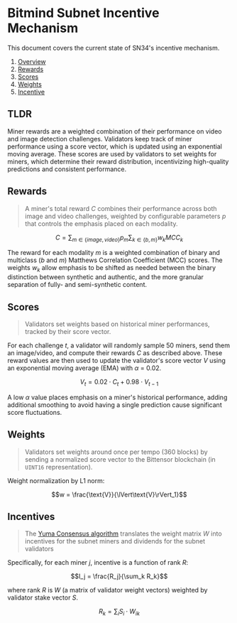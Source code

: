 # Bitmind Subnet Incentive Mechanism

This document covers the current state of SN34's incentive mechanism. 
1. [Overview](#overview)
2. [Rewards](#rewards)
3. [Scores](#scores)
4. [Weights](#weights)
5. [Incentive](#incentives)

## TLDR

Miner rewards are a weighted combination of their performance on video and image detection challenges. Validators keep track of miner performance using a score vector, which is updated using an exponential moving average. These scores are used by validators to set weights for miners, which determine their reward distribution, incentivizing high-quality predictions and consistent performance.


## Rewards
>A miner's total reward $C$ combines their performance across both image and video challenges, weighted by configurable parameters $p$ that controls the emphasis placed on each modality.

$$
C = \sum_{m \in \{image, video\}} p_m \sum_{k \in \{b,m\}} w_k MCC_k
$$

The reward for each modality $m$ is a weighted combination of binary and multiclass ($b$ and $m$) Matthews Correlation Coefficient (MCC) scores. The weights $w_k$ allow emphasis to be shifted as needed between the binary distinction between synthetic and authentic, and the more granular separation of fully- and semi-synthetic content. 


## Scores

>Validators set weights based on historical miner performances, tracked by their score vector. 

For each challenge *t*, a validator will randomly sample 50 miners, send them an image/video, and compute their rewards *C* as described above. These reward values are then used to update the validator's score vector *V* using an exponential moving average (EMA) with *&alpha;* = 0.02. 

$$
V_t = 0.02 \cdot C_t + 0.98 \cdot V_{t-1}
$$

A low *&alpha;* value places emphasis on a miner's historical performance, adding additional smoothing to avoid having a single prediction cause significant score fluctuations.


## Weights

> Validators set weights around once per tempo (360 blocks) by sending a normalized score vector to the Bittensor blockchain (in `UINT16` representation).

Weight normalization by L1 norm:

$$w = \frac{\text{V}}{\lVert\text{V}\rVert_1}$$


## Incentives
> The [Yuma Consensus algorithm](https://docs.bittensor.com/yuma-consensus) translates the weight matrix *W* into incentives for the subnet miners and dividends for the subnet validators

Specifically, for each miner *j*, incentive is a function of rank *R*:

$$I_j = \frac{R_j}{\sum_k R_k}$$

where rank *R* is *W* (a matrix of validator weight vectors) weighted by validator stake vector *S*. 

$$R_k = \sum_i S_i \cdot W_{ik}$$




